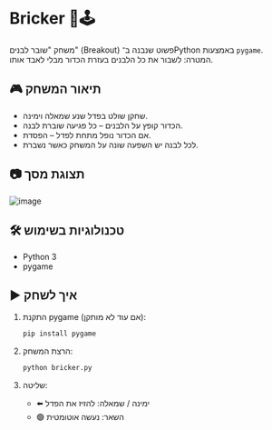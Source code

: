 # Bricker 🧱🕹️

משחק "שובר לבנים" (Breakout) פשוט שנבנה ב־Python באמצעות `pygame`.  
המטרה: לשבור את כל הלבנים בעזרת הכדור מבלי לאבד אותו.

## 🎮 תיאור המשחק

- שחקן שולט בפדל שנע שמאלה וימינה.
- הכדור קופץ על הלבנים – כל פגיעה שוברת לבנה.
- אם הכדור נופל מתחת לפדל – הפסדת.
- לכל לבנה יש השפעה שונה על המשחק כאשר נשברת.
## 📷 תצוגת מסך

![image](https://github.com/user-attachments/assets/b5e0ad6c-fdd6-42c9-a6aa-93e6c103f726)


## 🛠 טכנולוגיות בשימוש

- Python 3  
- pygame

## ▶️ איך לשחק

1. התקנת pygame (אם עוד לא מותקן):
    ```bash
    pip install pygame
    ```

2. הרצת המשחק:
    ```bash
    python bricker.py
    ```

3. שליטה:
    - ⬅️ ימינה / שמאלה: להזיז את הפדל
    - 🟢 השאר: נעשה אוטומטית


